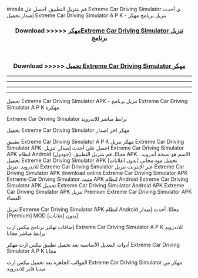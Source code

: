 #nts4s قم بتنزيل التطبيق. احصل عل Extreme Car Driving Simulator  ى أحدث إصدار.تحميل Extreme Car Driving Simulator  A P K - تنزيل برنامج مهكر



<div align="center">
<h3>Download >>>>> <a href="https://ar-sites.web.app/?ar= Extreme Car Driving Simulator ">مهكرExtreme Car Driving Simulator  تنزيل برنامج</a></h3><br>

<h3>Download >>>>> <a href="https://ar-sites.web.app/?ar= Extreme Car Driving Simulator ">تحميل Extreme Car Driving Simulator  مهكر</a></h3>
</div>


----------------------------------------------------------

----------------------------------------------------------

----------------------------------------------------------

----------------------------------------------------------


تحميل Extreme Car Driving Simulator  APK - تنزيل برنامج Extreme Car Driving Simulator  A P K مهكرة

Extreme Car Driving Simulator  برابط مباشر للاندرويد

تحميل Extreme Car Driving Simulator  مهكر اخر اصدار

تطبيق Extreme Car Driving Simulator  A P K مهكر
تنزيل Extreme Car Driving Simulator  APK. احصل على أحدث إصدار.
تنزيل Extreme Car Driving Simulator  APK لنظام Android مجانًا.
قم بتنزيل التطبيق. {جودول} APK. الاسم هو نسخة أندرويد.
تحميل Extreme Car Driving Simulator  APK [بدون اعلانات]
تحميل مود مجاني للاندرويد.
تنزيل Extreme Car Driving Simulator  عبر الإنترنت
تنزيل Extreme Car Driving Simulator  APK
download.online Extreme Car Driving Simulator  APK
Extreme Car Driving Simulator  مثبت APK لنظام Android
Extreme Car Driving Simulator  APK
تحميل Extreme Car Driving Simulator  Android APK
Extreme Car Driving Simulator  APK تنزيل Premium
Extreme Car Driving Simulator  APK الفضاء

تنزيل Extreme Car Driving Simulator  APK لنظام Android مجانًا. أحدث إصدار [Premium] MOD [بدون إعلانات]

إضافات تهكير برنامج بيكس ارت Extreme Car Driving Simulator  A P K للاندرويد برابط مباشر مجانا

أدوات التعديل الأساسية بعد تحميل تطبيق بيكس ارت مهكر Extreme Car Driving Simulator  A P K مجانا

القوالب الجاهزة بعد تحميل بيكس ارت Extreme Car Driving Simulator  مهكر من ميديا فاير للاندرويد



